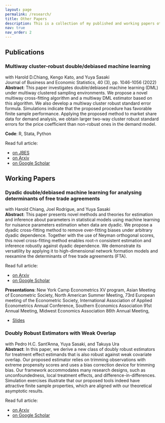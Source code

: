```yaml
---
layout: page
permalink: /research/
title: Other Papers
description: This is a collection of my published and working papers other than JMP.
nav: true
nav_order: 2
---
```


## **Publications**

### Multiway cluster-robust double/debiased machine learning

with Harold D.Chiang, Kengo Kato, and Yuya Sasaki  
Journal of Business and Economic Statistics, 40 (3), pp. 1046-1056 (2022)  
**Abstract**: This paper investigates double/debiased machine learning (DML) under multiway clustered sampling environments. We propose a novel multiway cross-fitting algorithm and a multiway DML estimator based on this algorithm. We also develop a multiway cluster robust standard error formula. Simulations indicate that the proposed procedure has favorable finite sample performance. Applying the proposed method to market share data for demand analysis, we obtain larger two-way cluster robust standard errors for the price coefficient than non-robust ones in the demand model.

**Code**: R, Stata, Python

Read full article:

- [on JBES](https://www.tandfonline.com/doi/abs/10.1080/07350015.2021.1895815)
- [on Arxiv](https://arxiv.org/pdf/1909.03489.pdf)
- [on Google Scholar](https://scholar.google.com/citations?view_op=view_citation&hl=en&user=MFra9aUAAAAJ&citation_for_view=MFra9aUAAAAJ:u-x6o8ySG0sC)

## **Working Papers**

### Dyadic double/debiased machine learning for analysing determinants of free trade agreements

with Harold Chiang, Joel Rodrigue, and Yuya Sasaki  
**Abstract**: This paper presents novel methods and theories for estimation and inference about parameters in statistical models using machine learning for nuisance parameters estimation when data are dyadic. We propose a dyadic cross-fitting method to remove over-fitting biases under arbitrary dyadic dependence. Together with the use of Neyman orthogonal scores, this novel cross-fitting method enables root-n consistent estimation and inference robustly against dyadic dependence. We demonstrate its versatility by applying it to high-dimensional network formation models and reexamine the determinants of free trade agreements (FTA).

Read full article:

- [on Arxiv](https://arxiv.org/pdf/2110.04365.pdf)
- [on Google Scholar](https://scholar.google.com/citations?view_op=view_citation&hl=en&user=MFra9aUAAAAJ&citation_for_view=MFra9aUAAAAJ:9yKSN-GCB0IC)

**Presentations**: New York Camp Econometrics XV program, Asian Meeting of Econometric Society, North American Summer Meeting, 73rd European meeting of the Econometric Society, International Association of Applied Econometrics Annual Conference, Southern Economics Association 91st Annual Meeting, Midwest Economics Association 86th Annual Meeting,

- [Slides](/assets/pdf/Yukun-Ma-Dyadic-MEG2022.pdf)

### Doubly Robust Estimators with Weak Overlap

with Pedro H.C. Sant’Anna, Yuya Sasaki, and Takuya Ura  
**Abstract**: In this paper, we derive a new class of doubly robust estimators for treatment effect estimands that is also robust against weak covariate overlap. Our proposed estimator relies on trimming observations with extreme propensity scores and uses a bias correction device for trimming bias. Our framework accommodates many research designs, such as unconfoundedness, local treatment effects, and difference-in-differences. Simulation exercises illustrate that our proposed tools indeed have attractive finite sample properties, which are aligned with our theoretical
asymptotic results.

Read full article:

- [on Arxiv](https://arxiv.org/pdf/2304.08974.pdf)
- [on Google Scholar](https://scholar.google.com/citations?view_op=view_citation&hl=en&user=MFra9aUAAAAJ&citation_for_view=MFra9aUAAAAJ:IjCSPb-OGe4C)
